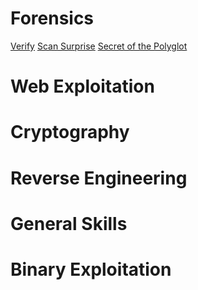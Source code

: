 # Forensics
[Verify](Forensics/Verify.md)
[Scan Surprise](Forensics/Scan_surprise.md)
[Secret of the Polyglot](Forensics/Secret_of_the_polyglot)
# Web Exploitation
# Cryptography
# Reverse Engineering
# General Skills
# Binary Exploitation
